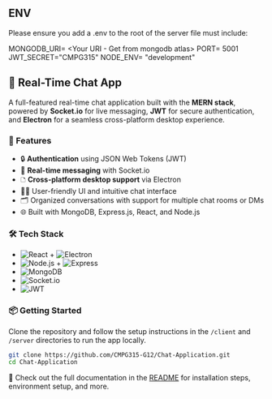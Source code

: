 ## ENV
Please ensure you add a .env to the root of the server file
must include:

MONGODB_URI= <Your URI - Get from mongodb atlas>
PORT= 5001
JWT_SECRET="CMPG315"
NODE_ENV= "development"

## 📱 Real-Time Chat App

A full-featured real-time chat application built with the **MERN stack**, powered by **Socket.io** for live messaging, **JWT** for secure authentication, and **Electron** for a seamless cross-platform desktop experience.

### 🚀 Features

- 🔒 **Authentication** using JSON Web Tokens (JWT)
- 💬 **Real-time messaging** with Socket.io
- 🗅️ **Cross-platform desktop support** via Electron
- 🧑‍🧹 User-friendly UI and intuitive chat interface
- 🗂️ Organized conversations with support for multiple chat rooms or DMs
- 🌐 Built with MongoDB, Express.js, React, and Node.js

### 🛠️ Tech Stack

- ![React](https://img.shields.io/badge/Frontend-React-blue) + ![Electron](https://img.shields.io/badge/Desktop-Electron-9cf)
- ![Node.js](https://img.shields.io/badge/Backend-Node.js-green) + ![Express](https://img.shields.io/badge/Server-Express.js-lightgrey)
- ![MongoDB](https://img.shields.io/badge/Database-MongoDB-brightgreen)
- ![Socket.io](https://img.shields.io/badge/Realtime-Socket.io-black)
- ![JWT](https://img.shields.io/badge/Auth-JWT-orange)

### 📦 Getting Started

Clone the repository and follow the setup instructions in the `/client` and `/server` directories to run the app locally.

```bash
git clone https://github.com/CMPG315-G12/Chat-Application.git
cd Chat-Application
```

📄 Check out the full documentation in the [README](./README.md) for installation steps, environment setup, and more.

